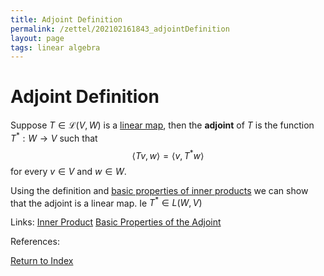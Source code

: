 ```yaml
---
title: Adjoint Definition
permalink: /zettel/202102161843_adjointDefinition
layout: page
tags: linear algebra
---
```

# Adjoint Definition

Suppose $T \in \mathcal{L}(V,W)$ is a [linear map](202102071416_linearMapDefinition), then the **adjoint**
of $T$ is the function $T^* : W \rightarrow V$ such that
$$
\langle Tv, w \rangle = \langle v, T^* w \rangle
$$
for every $v \in V$ and $w \in W$.

Using the definition and [basic properties of inner products](202102141711_basicPropertiesInnerProduct) we can show 
that the adjoint is a linear map. Ie $T^* \in L(W, V)$

Links: [Inner Product](202102141654_innerProductDefinition) [Basic Properties of the Adjoint](202102162010_propertiesOfAdjoint)

References: 

[Return to Index](index)